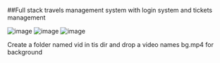 ##Full stack travels management system with login system and tickets management

![image](https://user-images.githubusercontent.com/63779654/160765302-1e57c5f7-c080-4abc-b160-e764a3865ffa.png)
![image](https://user-images.githubusercontent.com/63779654/160765335-be7e396d-d365-473e-807f-8aaff7167e07.png)
![image](https://user-images.githubusercontent.com/63779654/160765342-8cea5b42-ec73-403c-8374-b53e9bce16b3.png)


Create a folder named vid in tis dir and drop a video names bg.mp4 for background

